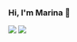 

### Hi, I'm Marina 👋

<img src="https://github.com/marinitx/marinitx/assets/123256807/a25fc5fb-4c24-4385-b566-13a912000a70">
<img src="https://github.com/marinitx/marinitx/assets/123256807/ee754407-9525-4b95-a5fe-8055659e2a1e">

<!--
**marinitx/marinitx** is a ✨ _special_ ✨ repository because its `README.md` (this file) appears on your GitHub profile.

Here are some ideas to get you started:

- 🔭 I’m currently working on ...
- 🌱 I’m currently learning ...
- 👯 I’m looking to collaborate on ...
- 🤔 I’m looking for help with ...
- 💬 Ask me about ...
- 📫 How to reach me: ...
- 😄 Pronouns: ...
- ⚡ Fun fact: ...
-->
